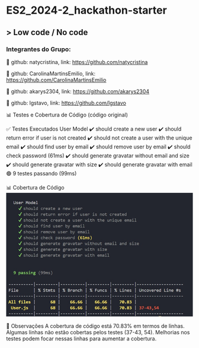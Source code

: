 <h1>ES2_2024-2_hackathon-starter</h1>

## > Low code / No code

### Integrantes do Grupo:
👩 github: natycristina, link: https://github.com/natycristina

👩 github: CarolinaMartinsEmilio, link: https://github.com/CarolinaMartinsEmilio

👩 github: akarys2304, link: https://github.com/akarys2304

🧑 github: lgstavo, link: https://github.com/lgstavo


📊 Testes e Cobertura de Código (código original)


✅ Testes Executados
User Model
✔️ should create a new user
✔️ should return error if user is not created
✔️ should not create a user with the unique email
✔️ should find user by email
✔️ should remove user by email
✔️ should check password (61ms)
✔️ should generate gravatar without email and size
✔️ should generate gravatar with size
✔️ should generate gravatar with email
🟢 9 testes passando (99ms)

📊 Cobertura de Código
![Relatório de Cobertura](images/coverage-report.jpeg)


📌 Observações
A cobertura de código está 70.83% em termos de linhas.
Algumas linhas não estão cobertas pelos testes (37-43, 54).
Melhorias nos testes podem focar nessas linhas para aumentar a cobertura.
